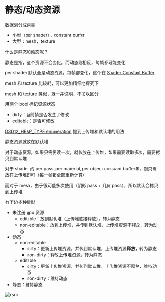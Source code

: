 # 静态/动态资源

数据划分成两类

- 小型（per shader）：constant buffer
- 大型：mesh，texture

什么是静态和动态呢？

静态是指，这个资源不会变化。而动态则相反，每帧都可能变化

per shader 默认全是动态资源，每帧都变化，这个在 [Shader Constant Buffer](ShaderConstantBuffer.md) 

mesh 和 texture 比较耗，可以更加精细地探究下

mesh 和 texture 类似，就一并说明，不加以区分

用两个 bool 标记资源状态

- dirty：当前帧是否发生了修改
- editable：是否可修改

[D3D12_HEAP_TYPE enumeration](https://docs.microsoft.com/en-us/windows/win32/api/d3d12/ne-d3d12-d3d12_heap_type) 提到上传堆和默认堆的用法

静态资源就放在默认堆

对于动态资源，如果只需要读一次，就仅放在上传堆，如果需要读取多次，需要拷贝到默认堆

对于 shader 的 per pass, per material, per object constant buffer等，则只需放在上传堆即可（每一帧都全部重新计算）

而对于 mesh，由于很可能多次使用（阴影 pass + 几何 pass），所以默认会拷贝到上传堆

有下边多种情形

- 未注册 gpu 资源
  - editable：放到默认堆（上传堆直接释放），转为静态
  - non-editable：放到上传堆，并传到默认堆，上传堆资源不释放，转为动态
- 动态
  - non-editable
    - dirty：更新上传堆资源，并传到默认堆，上传堆资源**释放**，转为静态
    - non-dirty：释放上传堆资源，转为静态
  - editable
    - dirty：更新上传堆资源，并传到默认堆，上传堆资源不释放，维持动态
    - non-dirty：维持动态
- 静态：维持静态

![rsrc](assets/StaticDynamicResource/rsrc.png)


